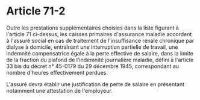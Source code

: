 # Article 71-2

Outre les prestations supplémentaires choisies dans la liste figurant à l'article 71 ci-dessus, les caisses primaires d'assurance maladie accordent à l'assuré social en cas de traitement de l'insuffisance rénale chronique par dialyse à domicile, entraînant une interruption partielle de travail, une indemnité compensatrice égale à la perte effective de salaire, dans la limite de la fraction du plafond de l'indemnité journalière maladie, défini à l'article 33 bis du décret n° 45-0179 du 29 décembre 1945, correspondant au nombre d'heures effectivement perdues.

L'assuré devra établir une justification de perte de salaire en présentant notamment une attestation de l'employeur.
